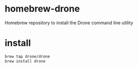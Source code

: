 # homebrew-drone
Homebrew repository to install the Drone command line utility

# install
```sh
brew tap drone/drone
brew install drone
```
